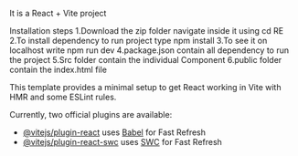 It is a  React + Vite project

Installation steps 
1.Download the zip folder navigate inside it using  cd RE 
2.To install dependency to run project type npm install
3.To see it on localhost write npm run dev
4.package.json contain all dependency to run the project
5.Src folder contain the individual Component
6.public folder contain the index.html file

This template provides a minimal setup to get React working in Vite with HMR and some ESLint rules.

Currently, two official plugins are available:

- [@vitejs/plugin-react](https://github.com/vitejs/vite-plugin-react/blob/main/packages/plugin-react/README.md) uses [Babel](https://babeljs.io/) for Fast Refresh
- [@vitejs/plugin-react-swc](https://github.com/vitejs/vite-plugin-react-swc) uses [SWC](https://swc.rs/) for Fast Refresh
